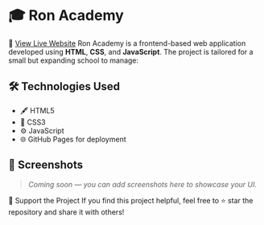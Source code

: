 # 🎓 Ron Academy

🚀 [View Live Website](https://kemoih.github.io/Ron-Academy/)
Ron Academy is a frontend-based web application developed using **HTML**, **CSS**, and **JavaScript**. The project is tailored for a small but expanding school to manage:


## 🛠️ Technologies Used

- 🖋️ HTML5
- 🎨 CSS3
- ⚙️ JavaScript 
- 🌐 GitHub Pages for deployment

## 📸 Screenshots

> *Coming soon — you can add screenshots here to showcase your UI.*

🌟 Support the Project
If you find this project helpful, feel free to ⭐ star the repository and share it with others!

